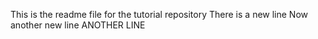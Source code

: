 This is the readme file for the tutorial repository
There is a new line
Now another new line
ANOTHER LINE
